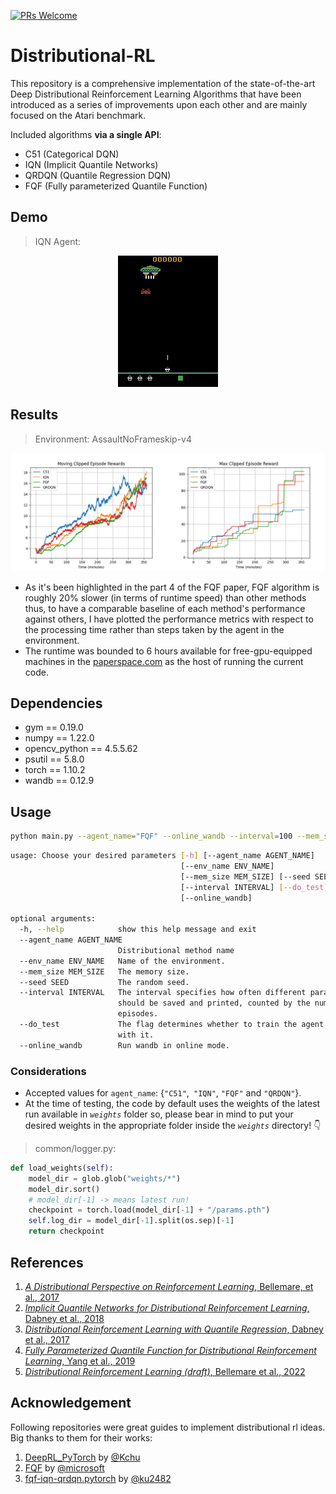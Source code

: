 [![PRs Welcome](https://img.shields.io/badge/PRs-welcome-brightgreen.svg?style=flat-square)](https://makeapullrequest.com) 
# Distributional-RL
This repository is a comprehensive implementation of the state-of-the-art Deep Distributional Reinforcement Learning Algorithms that have been introduced as a series of improvements upon each other and are mainly focused on the Atari benchmark.  

Included algorithms **via a single API**:
- C51 (Categorical DQN)
- IQN (Implicit Quantile Networks)
- QRDQN (Quantile Regression DQN)
- FQF (Fully parameterized Quantile Function)

## Demo
> IQN Agent:
<p align="center">
  <img src="results/demo.gif" >
</p>  

## Results
> Environment: AssaultNoFrameskip-v4
<p align="center">
  <img src="results/result.png" >
</p>  

- As it's been highlighted in the part 4 of the FQF paper, FQF algorithm is roughly 20% slower (in terms of runtime speed) than other methods thus, to have a comparable baseline of each method's performance against others, I have plotted the performance metrics with respect to the processing time rather than steps taken by the agent in the environment.
- The runtime was bounded to 6 hours available for free-gpu-equipped machines in the [paperspace.com](https://paperspace.com/) as the host of running the current code.

## Dependencies
- gym == 0.19.0
- numpy == 1.22.0
- opencv_python == 4.5.5.62
- psutil == 5.8.0
- torch == 1.10.2
- wandb == 0.12.9

## Usage
```bash
python main.py --agent_name="FQF" --online_wandb --interval=100 --mem_size=850000 --env_name="BreakoutNoFrameskip-v4"
```
```bash
usage: Choose your desired parameters [-h] [--agent_name AGENT_NAME]
                                      [--env_name ENV_NAME]
                                      [--mem_size MEM_SIZE] [--seed SEED]
                                      [--interval INTERVAL] [--do_test]
                                      [--online_wandb]

optional arguments:
  -h, --help            show this help message and exit
  --agent_name AGENT_NAME
                        Distributional method name
  --env_name ENV_NAME   Name of the environment.
  --mem_size MEM_SIZE   The memory size.
  --seed SEED           The random seed.
  --interval INTERVAL   The interval specifies how often different parameters
                        should be saved and printed, counted by the number of
                        episodes.
  --do_test             The flag determines whether to train the agent or play
                        with it.
  --online_wandb        Run wandb in online mode.
```
###  Considerations
- Accepted values for `agent_name`: {`"C51"`,` "IQN"`, `"FQF"` and `"QRDQN"`}.
- At the time of testing, the code by default uses the weights of the latest run available in _`weights`_ folder so, please bear in mind to put your desired weights in the appropriate folder inside the _`weights`_ directory! 👇
> common/logger.py:
```python
def load_weights(self):
	model_dir = glob.glob("weights/*")
    model_dir.sort()
    # model_dir[-1] -> means latest run!
    checkpoint = torch.load(model_dir[-1] + "/params.pth")
    self.log_dir = model_dir[-1].split(os.sep)[-1]
    return checkpoint
```

## References
1. [_A Distributional Perspective on Reinforcement Learning_, Bellemare, et al., 2017](https://arxiv.org/abs/1707.06887)
2. [_Implicit Quantile Networks for Distributional Reinforcement Learning_, Dabney et al., 2018](https://arxiv.org/abs/1806.06923)
3. [_Distributional Reinforcement Learning with Quantile Regression_, Dabney et al., 2017](https://arxiv.org/abs/1710.10044)
4. [_Fully Parameterized Quantile Function for Distributional Reinforcement Learning_, Yang et al., 2019](https://arxiv.org/abs/1911.02140)
5. [_Distributional Reinforcement Learning (draft)_, Bellemare et al., 2022](https://www.distributional-rl.org/)

## Acknowledgement
Following repositories were great guides to implement distributional rl ideas. Big thanks to them for their works:
1. [DeepRL_PyTorch](https://github.com/Kchu/DeepRL_PyTorch) by [@Kchu](https://github.com/Kchu)
2. [FQF](https://github.com/microsoft/FQF) by [@microsoft](https://github.com/microsoft)
3. [fqf-iqn-qrdqn.pytorch](https://github.com/ku2482/fqf-iqn-qrdqn.pytorch) by [@ku2482](https://github.com/ku2482)
